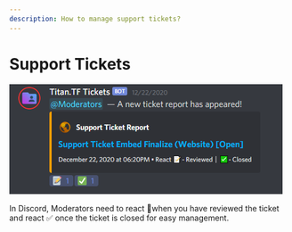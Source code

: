 ```yaml
---
description: How to manage support tickets?
---
```


# Support Tickets



![Example of a Support Ticket alert in discord](../.gitbook/assets/image.png)

In Discord, Moderators need to react 📝when you have reviewed the ticket and react ✅ once the ticket is closed for easy management.



